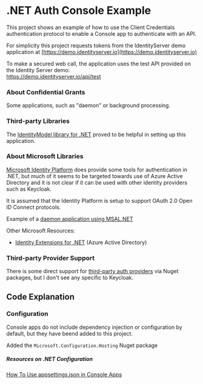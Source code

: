 ﻿# .NET Auth Console Example

This project shows an example of how to use the Client Credentials authentication protocol to enable a Console app to authenticate with an API.

For simplicity this project requests tokens from the IdentityServer demo application at [https://demo.identityserver.io](https://demo.identityserver.io)  

To make a secured web call, the application uses the test API provided on the Identity Server demo:  
https://demo.identityserver.io/api/test

### About Confidential Grants

Some applications, such as "daemon" or background processing. 

### Third-party Libraries

The [IdentityModel library for .NET](https://identitymodel.readthedocs.io/en/latest/index.html) proved to be helpful in setting up this application.

### About Microsoft Libraries

[Microsoft Identity Platform](https://docs.microsoft.com/en-us/azure/active-directory/develop/) does provide some tools for authentication in .NET, but much of it seems to be targeted towards use of Azure Active Directory and it is not clear if it can be used with other identity providers such as Keycloak.

It is assumed that the Identity Platform is setup to support OAuth 2.0 Open ID Connect protocols.

Example of a [daemon application using MSAL.NET](https://docs.microsoft.com/en-us/samples/azure-samples/active-directory-dotnetcore-daemon-v2/ms-identity-daemon/)

Other Microsoft Resources:  
- [Identity Extensions for .NET](https://github.com/AzureAD/azure-activedirectory-identitymodel-extensions-for-dotnet) (Azure Active Directory)

### Third-party Provider Support

There is some direct support for [third-party auth providers](https://docs.microsoft.com/en-us/aspnet/core/security/authentication/social/other-logins?view=aspnetcore-3.1) via Nuget packages, but I don't see any specific to Keycloak.

## Code Explanation

### Configuration

Console apps do not include dependency injection or configuration by default, but they have beend added to this project.

Added the `Microsoft.Configuration.Hosting` Nuget package  


##### Resources on .NET Configuration
[How To Use appsettings.json in Console Apps](https://thecodeblogger.com/2021/05/04/how-to-use-appsettings-json-config-file-with-net-console-applications/)


